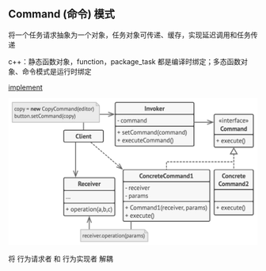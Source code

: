 ## Command (命令) 模式

将一个任务请求抽象为一个对象，任务对象可传递、缓存，实现延迟调用和任务传递 

c++：静态函数对象，function，package_task 都是编译时绑定；多态函数对象、命令模式是运行时绑定

[implement](./implement/Command.cpp)

![](./images/Command.png)

将 行为请求者 和 行为实现者 解耦